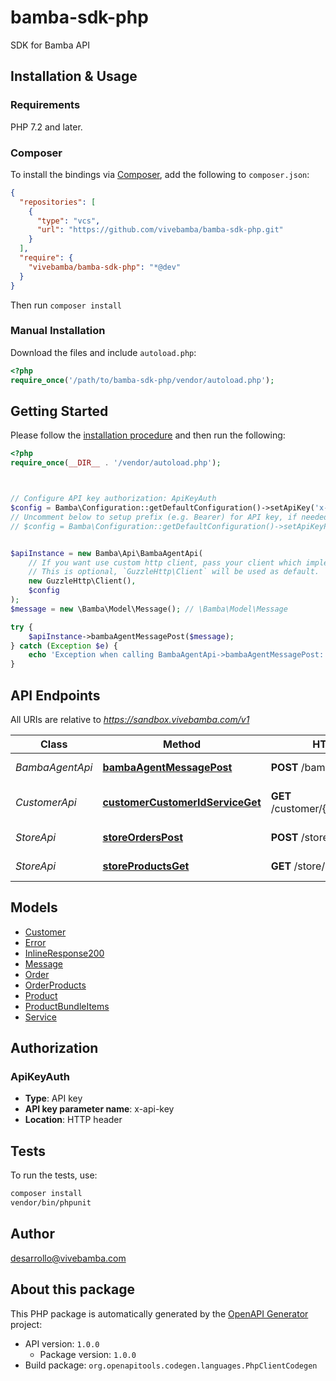 # bamba-sdk-php

SDK for Bamba API


## Installation & Usage

### Requirements

PHP 7.2 and later.

### Composer

To install the bindings via [Composer](https://getcomposer.org/), add the following to `composer.json`:

```json
{
  "repositories": [
    {
      "type": "vcs",
      "url": "https://github.com/vivebamba/bamba-sdk-php.git"
    }
  ],
  "require": {
    "vivebamba/bamba-sdk-php": "*@dev"
  }
}
```

Then run `composer install`

### Manual Installation

Download the files and include `autoload.php`:

```php
<?php
require_once('/path/to/bamba-sdk-php/vendor/autoload.php');
```

## Getting Started

Please follow the [installation procedure](#installation--usage) and then run the following:

```php
<?php
require_once(__DIR__ . '/vendor/autoload.php');



// Configure API key authorization: ApiKeyAuth
$config = Bamba\Configuration::getDefaultConfiguration()->setApiKey('x-api-key', 'YOUR_API_KEY');
// Uncomment below to setup prefix (e.g. Bearer) for API key, if needed
// $config = Bamba\Configuration::getDefaultConfiguration()->setApiKeyPrefix('x-api-key', 'Bearer');


$apiInstance = new Bamba\Api\BambaAgentApi(
    // If you want use custom http client, pass your client which implements `GuzzleHttp\ClientInterface`.
    // This is optional, `GuzzleHttp\Client` will be used as default.
    new GuzzleHttp\Client(),
    $config
);
$message = new \Bamba\Model\Message(); // \Bamba\Model\Message

try {
    $apiInstance->bambaAgentMessagePost($message);
} catch (Exception $e) {
    echo 'Exception when calling BambaAgentApi->bambaAgentMessagePost: ', $e->getMessage(), PHP_EOL;
}

```

## API Endpoints

All URIs are relative to *https://sandbox.vivebamba.com/v1*

Class | Method | HTTP request | Description
------------ | ------------- | ------------- | -------------
*BambaAgentApi* | [**bambaAgentMessagePost**](docs/Api/BambaAgentApi.md#bambaagentmessagepost) | **POST** /bamba-agent/message | Bamba agent
*CustomerApi* | [**customerCustomerIdServiceGet**](docs/Api/CustomerApi.md#customercustomeridserviceget) | **GET** /customer/{customerId}/service | Get customer services
*StoreApi* | [**storeOrdersPost**](docs/Api/StoreApi.md#storeorderspost) | **POST** /store/orders | Place an order
*StoreApi* | [**storeProductsGet**](docs/Api/StoreApi.md#storeproductsget) | **GET** /store/products | Get products

## Models

- [Customer](docs/Model/Customer.md)
- [Error](docs/Model/Error.md)
- [InlineResponse200](docs/Model/InlineResponse200.md)
- [Message](docs/Model/Message.md)
- [Order](docs/Model/Order.md)
- [OrderProducts](docs/Model/OrderProducts.md)
- [Product](docs/Model/Product.md)
- [ProductBundleItems](docs/Model/ProductBundleItems.md)
- [Service](docs/Model/Service.md)

## Authorization

### ApiKeyAuth

- **Type**: API key
- **API key parameter name**: x-api-key
- **Location**: HTTP header


## Tests

To run the tests, use:

```bash
composer install
vendor/bin/phpunit
```

## Author

desarrollo@vivebamba.com

## About this package

This PHP package is automatically generated by the [OpenAPI Generator](https://openapi-generator.tech) project:

- API version: `1.0.0`
    - Package version: `1.0.0`
- Build package: `org.openapitools.codegen.languages.PhpClientCodegen`
